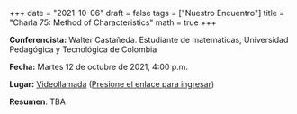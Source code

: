 +++
date      = "2021-10-06"
draft     = false
tags      = ["Nuestro Encuentro"]
title     = "Charla 75: Method of Characteristics"
math      = true
+++

**Conferencista:**  Walter Castañeda. Estudiante de matemáticas, Universidad Pedagógica y Tecnológica de Colombia

**Fecha:** Martes 12 de octubre de 2021, 4:00 p.m.

**Lugar:** [Videollamada](https://meet.google.com/izy-pzig-pbf)  ([Presione el enlace para ingresar](https://meet.google.com/izy-pzig-pbf))

**Resumen**: TBA
